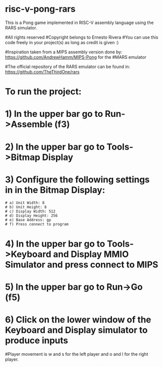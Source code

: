 # risc-v-pong-rars
This is a Pong game implemented in RISC-V assembly language using the RARS simulator.

#All rights reserved
#Copyright belongs to Ernesto Rivera
#You can use this code freely in your project(s) as long as credit is given :)

#Inspiration taken from a MIPS assembly version done by: https://github.com/AndrewHamm/MIPS-Pong for the 
#MARS emulator

#The official repository of the RARS emulator can be found in: https://github.com/TheThirdOne/rars

# To run the project:
# 1) In the upper bar go to Run->Assemble (f3)
# 2) In the upper bar go to Tools->Bitmap Display
# 3) Configure the following settings in in the Bitmap Display:
	# a) Unit Width: 8
	# b) Unit Height: 8
	# c) Display Width: 512
	# d) Display Height: 256
	# e) Base Address: gp
	# f) Press connect to program 
# 4) In the upper bar go to Tools->Keyboard and Display MMIO Simulator and press connect to MIPS
# 5) In the upper bar go to Run->Go (f5)
# 6) Click on the lower window of the Keyboard and Display simulator to produce inputs

#Player movement is w and s for the left player and o and l for the right player.
